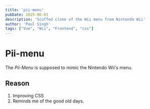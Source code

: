 ```yaml
---
title: 'pii-menu'
pubDate: 2025-06-01
description: 'Scuffed clone of the Wii menu from Nintendo Wii'
author: 'Paul Singh'
tags: ["Vue", "Wii", "Frontend", "css"]
---
```

# Pii-menu

The _Pii-Menu_ is supposed to mimic the Nintendo Wii's menu.

## Reason
1. Improving CSS
2. Reminds me of the good old days.